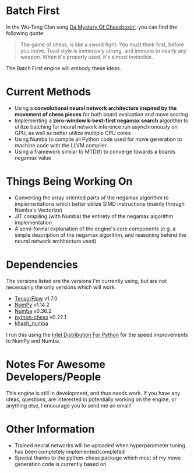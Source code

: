 # Batch First
In the Wu-Tang Clan song [Da Mystery Of Chessboxin'](https://youtu.be/pJk0p-98Xzc "YouTube Link"), you can find the following quote:

> The game of chess, is like a sword fight.  You must think first, before you move.  Toad style is immensely strong, and immune to nearly any weapon.  When it's properly used, it's almost invincible.

The Batch First engine will embody these ideas.

# Current Methods
- Using a **convolutional neural network architecture inspired by the movement of chess pieces** for both board evaluation and move scoring
- Implementing a **zero-window k-best-first negamax search** algorithm to utilize batching for neural network inference run asynchronously on GPU, as well as better utilize multiple CPU cores
- Using Numba to compile all Python code used for move generation to machine code with the LLVM compiler
- Using a framework similar to MTD(f) to converge towards a boards negamax value

# Things Being Working On
- Converting the array oriented parts of the negamax algorithm to implementations which better utilize SIMD instructions (mainly through Numba's Vectorize)
- JIT compiling (with Numba) the entirety of the negamax algorithm implementation
- A semi-formal explanation of the engine's core components (e.g. a simple description of the negamax algorithm, and reasoning behind the neural network architecture used)

# Dependencies
The versions listed are the versions I'm currently using, but are not necessarily the only versions which will work.
- [TensorFlow](https://github.com/tensorflow/tensorflow) v1.7.0
- [NumPy](https://github.com/numpy/numpy) v1.14.2
- [Numba](https://github.com/numba/numba) v0.36.2
- [python-chess](https://github.com/niklasf/python-chess) v0.22.1
- [khash_numba](https://github.com/synapticarbors/khash_numba)

I run this using the [Intel Distribution For Python](https://software.intel.com/en-us/distribution-for-python) for the speed improvements to NumPy and Numba.   

# Notes For Awesome Developers/People
This engine is still in development, and thus needs work.  If you have any ideas, questions, are interested in potentially working on the engine, or anything else, I encourage you to send me an email!  
   

# Other Information
- Trained neural networks will be uploaded when hyperparameter tuning has been completely implemented/completed
- Special thanks to the python-chess package which most of my move generation code is currently based on




